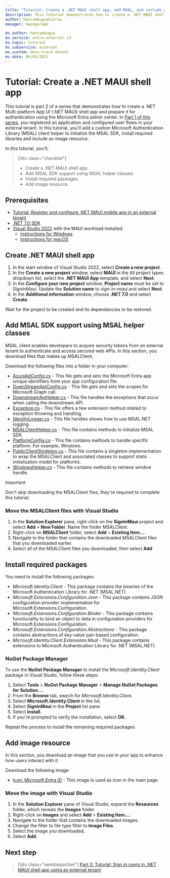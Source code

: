 ```yaml
---
title: "Tutorial: Create a .NET MAUI shell app, add MSAL, and include an image resource"
description: This tutorial demonstrates how to create a .NET MAUI shell app, add MSALClient, and include an image resource.
author: henrymbuguakiarie
manager: mwongerapk

ms.author: henrymbugua
ms.service: entra-external-id
ms.topic: tutorial
ms.subservice: external
ms.custom: devx-track-dotnet
ms.date: 06/05/2023
---
```


# Tutorial: Create a .NET MAUI shell app

This tutorial is part 2 of a series that demonstrates how to create a .NET Multi-platform App UI (.NET MAUI) shell app and prepare it for authentication using the Microsoft Entra admin center. In [Part 1 of this series](./tutorial-mobile-app-maui-sign-in-prepare-tenant.md), you registered an application and configured user flows in your external tenant. In this tutorial, you'll add a custom Microsoft Authentication Library (MSAL) client helper to initialize the MSAL SDK, install required libraries and include an image resource.

In this tutorial, you'll;

> [!div class="checklist"]
>
> - Create a .NET MAUI shell app.
> - Add MSAL SDK support using MSAL helper classes.
> - Install required packages.
> - Add image resource.

## Prerequisites

- [Tutorial: Register and configure .NET MAUI mobile app in an external tenant](./tutorial-mobile-app-maui-sign-in-prepare-tenant.md)
- [.NET 7.0 SDK](https://dotnet.microsoft.com/download/dotnet/7.0)
- [Visual Studio 2022](https://aka.ms/vsdownloads) with the MAUI workload installed:
  - [Instructions for Windows](/dotnet/maui/get-started/installation?tabs=vswin)
  - [Instructions for macOS](/dotnet/maui/get-started/installation?tabs=vsmac)

## Create .NET MAUI shell app

1. In the start window of Visual Studio 2022, select **Create a new project**.
1. In the **Create a new project** window, select **MAUI** in the All project types dropdown list, select the **.NET MAUI App** template, and select **Next**.
1. In the **Configure your new project** window, **Project name** must be set to *SignInMaui*. Update the **Solution name**  to *sign-in-maui* and select **Next**.
1. In the **Additional information** window, choose **.NET 7.0** and select **Create**.

Wait for the project to be created and its dependencies to be restored.

## Add MSAL SDK support using MSAL helper classes

MSAL client enables developers to acquire security tokens from an external tenant to authenticate and access secured web APIs. In this section, you download files that makes up MSALClient.

Download the following files into a folder in your computer:

- [AzureAdConfig.cs](https://github.com/Azure-Samples/ms-identity-ciam-dotnet-tutorial/blob/main/1-Authentication/2-sign-in-maui/MSALClient/AzureAdConfig.cs) - This file gets and sets the Microsoft Entra app unique identifiers from your app configuration file.
- [DownStreamApiConfig.cs](https://github.com/Azure-Samples/ms-identity-ciam-dotnet-tutorial/blob/main/1-Authentication/2-sign-in-maui/MSALClient/DownStreamApiConfig.cs) - This file gets and sets the scopes for Microsoft Graph call.
- [DownstreamApiHelper.cs](https://github.com/Azure-Samples/ms-identity-ciam-dotnet-tutorial/blob/main/1-Authentication/2-sign-in-maui/MSALClient/DownstreamApiHelper.cs) - This file handles the exceptions that occur when calling the downstream API.
- [Exception.cs](https://github.com/Azure-Samples/ms-identity-ciam-dotnet-tutorial/blob/main/1-Authentication/2-sign-in-maui/MSALClient/Exception.cs) - This file offers a few extension method related to exception throwing and handling.
- [IdentityLogger.cs](https://github.com/Azure-Samples/ms-identity-ciam-dotnet-tutorial/blob/main/1-Authentication/2-sign-in-maui/MSALClient/IdentityLogger.cs) - This file handles shows how to use MSAL.NET logging.
- [MSALClientHelper.cs](https://github.com/Azure-Samples/ms-identity-ciam-dotnet-tutorial/blob/main/1-Authentication/2-sign-in-maui/MSALClient/MSALClientHelper.cs) - This file contains methods to initialize MSAL SDK.
- [PlatformConfig.cs](https://github.com/Azure-Samples/ms-identity-ciam-dotnet-tutorial/blob/main/1-Authentication/2-sign-in-maui/MSALClient/PlatformConfig.cs) - This file contains methods to handle specific platform. For example, Windows.
- [PublicClientSingleton.cs](https://github.com/Azure-Samples/ms-identity-ciam-dotnet-tutorial/blob/main/1-Authentication/2-sign-in-maui/MSALClient/PublicClientSingleton.cs) - This file contains a singleton implementation to wrap the MSALClient and associated classes to support static initialization model for platforms.
- [WindowsHelper.cs](https://github.com/Azure-Samples/ms-identity-ciam-dotnet-tutorial/blob/main/1-Authentication/2-sign-in-maui/MSALClient/WindowsHelper.cs) - This file contains methods to retrieve window handle.

> [!IMPORTANT]
> Don't skip downloading the MSALClient files, they're required to complete this tutorial.

### Move the MSALClient files with Visual Studio

1. In the **Solution Explorer** pane, right-click on the **SignInMaui** project and select **Add** > **New Folder**. Name the folder *MSALClient*.
1. Right-click on **MSALClient** folder, select **Add** > **Existing Item...**.
1. Navigate to the folder that contains the downloaded MSALClient files that you downloaded earlier.
1. Select all of the MSALClient files you downloaded, then select **Add**

## Install required packages

You need to install the following packages:

- *Microsoft.Identity.Client* - This package contains the binaries of the Microsoft Authentication Library for .NET (MSAL.NET).
- *Microsoft.Extensions.Configuration.Json* - This package contains JSON configuration provider implementation for Microsoft.Extensions.Configuration.
- *Microsoft.Extensions.Configuration.Binder* - This package contains functionality to bind an object to data in configuration providers for Microsoft.Extensions.Configuration.
- *Microsoft.Extensions.Configuration.Abstractions* - This package contains abstractions of key-value pair-based configuration.
- *Microsoft.Identity.Client.Extensions.Msal* - This package contains extensions to Microsoft Authentication Library for .NET (MSAL.NET).

### NuGet Package Manager

To use the **NuGet Package Manager** to install the *Microsoft.Identity.Client* package in Visual Studio, follow these steps:

1. Select **Tools** > **NuGet Package Manager** > **Manage NuGet Packages for Solution...**.
1. From the **Browse** tab, search for *Microsoft.Identity.Client*.
1. Select **Microsoft.Identity.Client** in the list.
1. Select **SignInMaui** in the **Project** list pane.
1. Select **Install**.
1. If you're prompted to verify the installation, select **OK**.

Repeat the process to install the remaining required packages.

## Add image resource

In this section, you download an image that you use in your app to enhance how users interact with it.

Download the following image:

- [Icon: Microsoft Entra ID](https://github.com/Azure-Samples/ms-identity-ciam-dotnet-tutorial/blob/main/1-Authentication/2-sign-in-maui/Resources/Images/azure_active_directory.png) - This image is used as icon in the main page.

### Move the image with Visual Studio

1. In the **Solution Explorer** pane of Visual Studio, expand the **Resources** folder, which reveals the **Images** folder.
1. Right-click on **Images** and select **Add** > **Existing Item...**.
1. Navigate to the folder that contains the downloaded images.
1. Change the filter to file type filter to **Image Files**.
1. Select the image you downloaded.
1. Select **Add**.

## Next step

> [!div class="nextstepaction"]
> [Part 3: Tutorial: Sign in users in .NET MAUI shell app using an external tenant](tutorial-mobile-app-maui-sign-in-sign-out.md)
